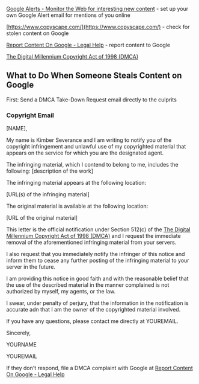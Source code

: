 [Google Alerts - Monitor the Web for interesting new content](https://www.google.com/alerts) - set up your own Google Alert email for mentions of you online

[https://www.copyscape.com/](https://www.copyscape.com/) - check for stolen content on Google

[Report Content On Google - Legal Help](https://support.google.com/legal/troubleshooter/1114905?hl=en) - report content to Google

[The Digital Millennium Copyright Act of 1998 (DMCA)](https://www.copyright.gov/legislation/dmca.pdf)

## What to Do When Someone Steals Content on Google

First: Send a DMCA Take-Down Request email directly to the culprits 

### Copyright Email

[NAME], 

My name is Kimber Severance and I am writing to notify you of the copyright infringement and unlawful use of my copyrighted material that appears on the service for which you are the designated agent. 

The infringing material, which I contend to belong to me, includes the following: [description of the work]

The infringing material appears at the following location: 

[URL(s) of the infringing material]

The original material is available at the following location: 

[URL of the original material]

This letter is the official notification under Section 512(c) of the [The Digital Millennium Copyright Act of 1998 (DMCA)](https://www.copyright.gov/legislation/dmca.pdf) and I request the immediate removal of the aforementioned infringing material from your servers. 

I also request that you immediately notify the infringer of this notice and inform them to cease any further posting of the infringing material to your server in the future. 

I am providing this notice in good faith and with the reasonable belief that the use of the described material in the manner complained is not authorized by myself, my agents, or the law. 

I swear, under penalty of perjury, that the information in the notification is accurate adn that I am the owner of the copyrighted material involved. 

If you have any questions, please contact me directly at YOUREMAIL. 

Sincerely, 

YOURNAME

YOUREMAIL

If they don't respond, file a DMCA complaint with Google at [Report Content On Google - Legal Help](https://support.google.com/legal/troubleshooter/1114905?hl=en)
